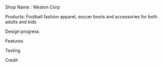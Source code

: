 Shop Name : Weston Corp

Products: Football fashion apparel, soccer boots and accessories for both adults and kids

Design progress


Features 



Testing 




Credit





